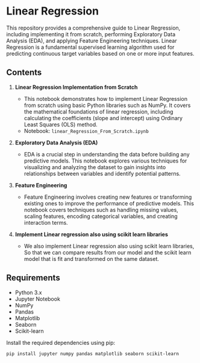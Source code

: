 # Linear Regression
This repository provides a comprehensive guide to Linear Regression, including implementing it from scratch, performing Exploratory Data Analysis (EDA), and applying Feature Engineering techniques. Linear Regression is a fundamental supervised learning algorithm used for predicting continuous target variables based on one or more input features.

## Contents
1.  **Linear Regression Implementation from Scratch**
    
    *   This notebook demonstrates how to implement Linear Regression from scratch using basic Python libraries such as NumPy. It covers the mathematical foundations of linear regression, including calculating the coefficients (slope and intercept) using Ordinary Least Squares (OLS) method.
    *   Notebook: `linear_Regression_From_Scratch.ipynb`
2.  **Exploratory Data Analysis (EDA)**
    
    *   EDA is a crucial step in understanding the data before building any predictive models. This notebook explores various techniques for visualizing and analyzing the dataset to gain insights into relationships between variables and identify potential patterns.
    
3.  **Feature Engineering**
    
    *   Feature Engineering involves creating new features or transforming existing ones to improve the performance of predictive models. This notebook covers techniques such as handling missing values, scaling features, encoding categorical variables, and creating interaction terms.
    
4. **Implement Linear regression also using scikit learn libraries**
    * We also implement Linear regression also using scikit learn libraries, So that we can compare results from our model and the scikit learn model that is fit and transformed on the same dataset.

Requirements
------------

*   Python 3.x
*   Jupyter Notebook
*   NumPy
*   Pandas
*   Matplotlib
*   Seaborn
*   Scikit-learn

Install the required dependencies using pip:

```
pip install jupyter numpy pandas matplotlib seaborn scikit-learn
```

